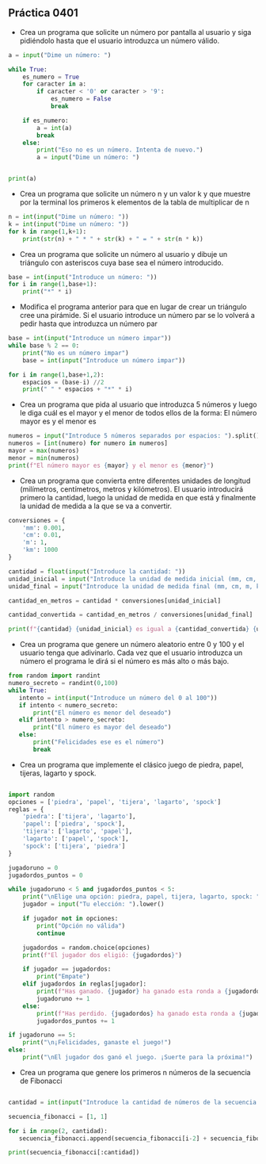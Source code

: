 ## Práctica 0401
* Crea un programa que solicite un número por pantalla al usuario y siga pidiéndolo hasta que el usuario introduzca un número válido.

```python
a = input("Dime un número: ")

while True:
    es_numero = True 
    for caracter in a:
        if caracter < '0' or caracter > '9': 
            es_numero = False
            break  

    if es_numero:  
        a = int(a)  
        break  
    else:
        print("Eso no es un número. Intenta de nuevo.")
        a = input("Dime un número: ")


print(a)
```


* Crea un programa que solicite un número n y un valor k y que muestre por la terminal los primeros k elementos de la tabla de multiplicar de n

```python
n = int(input("Dime un número: "))
k = int(input("Dime un número: "))
for k in range(1,k+1):
    print(str(n) + " * " + str(k) + " = " + str(n * k))
```
* Crea un programa que solicite un número al usuario y dibuje un triángulo con asteriscos cuya base sea el número introducido.

```python
base = int(input("Introduce un número: "))
for i in range(1,base+1):
    print("*" * i)
```
* Modifica el programa anterior para que en lugar de crear un triángulo cree una pirámide. Si el usuario introduce un número par se lo volverá a pedir hasta que introduzca un número par

```python
base = int(input("Introduce un número impar"))
while base % 2 == 0:
    print("No es un número impar")
    base = int(input("Introduce un número impar"))

for i in range(1,base+1,2):
    espacios = (base-i) //2
    print(" " * espacios + "*" * i)

```

* Crea un programa que pida al usuario que introduzca 5 números y luego le diga cuál es el mayor y el menor de todos ellos de la forma: El número mayor es <mayor> y el menor es <menor>
```python
numeros = input("Introduce 5 números separados por espacios: ").split()
numeros = [int(numero) for numero in numeros]
mayor = max(numeros)
menor = min(numeros)
print(f"El número mayor es {mayor} y el menor es {menor}")

```

* Crea un programa que convierta entre diferentes unidades de longitud (milímetros, centímetros, metros y kilómetros). El usuario introducirá primero la cantidad, luego la unidad de medida en que está y finalmente la unidad de medida a la que se va a convertir.
```python
conversiones = {
    'mm': 0.001,  
    'cm': 0.01,    
    'm': 1,        
    'km': 1000     
}

cantidad = float(input("Introduce la cantidad: "))
unidad_inicial = input("Introduce la unidad de medida inicial (mm, cm, m, km): ").lower()
unidad_final = input("Introduce la unidad de medida final (mm, cm, m, km): ").lower()

cantidad_en_metros = cantidad * conversiones[unidad_inicial]

cantidad_convertida = cantidad_en_metros / conversiones[unidad_final]

print(f"{cantidad} {unidad_inicial} es igual a {cantidad_convertida} {unidad_final}")
  ```

 * Crea un programa que genere un número aleatorio entre 0 y 100 y el usuario tenga que adivinarlo. Cada vez que el usuario introduzca un número el programa le dirá si el número es más alto o más bajo.
 ```python 
from random import randint
numero_secreto = randint(0,100)
while True:
    intento = int(input("Introduce un número del 0 al 100"))
    if intento < numero_secreto:
        print("El número es menor del deseado")
    elif intento > numero_secreto:
        print("El número es mayor del deseado")
    else:
        print("Felicidades ese es el número")
        break
```

* Crea un programa que implemente el clásico juego de piedra, papel, tijeras, lagarto y spock.

```python 

import random
opciones = ['piedra', 'papel', 'tijera', 'lagarto', 'spock']
reglas = {
    'piedra': ['tijera', 'lagarto'],
    'papel': ['piedra', 'spock'],
    'tijera': ['lagarto', 'papel'],
    'lagarto': ['papel', 'spock'],
    'spock': ['tijera', 'piedra']
}

jugadoruno = 0
jugadordos_puntos = 0

while jugadoruno < 5 and jugadordos_puntos < 5:
    print("\nElige una opción: piedra, papel, tijera, lagarto, spock: ")
    jugador = input("Tu elección: ").lower()

    if jugador not in opciones:
        print("Opción no válida")
        continue

    jugadordos = random.choice(opciones)
    print(f"El jugador dos eligió: {jugadordos}")

    if jugador == jugadordos:
        print("Empate")
    elif jugadordos in reglas[jugador]:
        print(f"Has ganado. {jugador} ha ganado esta ronda a {jugadordos}")
        jugadoruno += 1
    else:
        print(f"Has perdido. {jugadordos} ha ganado esta ronda a {jugador}")
        jugadordos_puntos += 1

if jugadoruno == 5:
    print("\n¡Felicidades, ganaste el juego!")
else:
    print("\nEl jugador dos ganó el juego. ¡Suerte para la próxima!")
```

 * Crea un programa que genere los primeros n números de la secuencia de Fibonacci
 
 ```python 

cantidad = int(input("Introduce la cantidad de números de la secuencia de Fibonacci: "))

secuencia_fibonacci = [1, 1]

for i in range(2, cantidad):
    secuencia_fibonacci.append(secuencia_fibonacci[i-2] + secuencia_fibonacci[i-1])

print(secuencia_fibonacci[:cantidad])
```